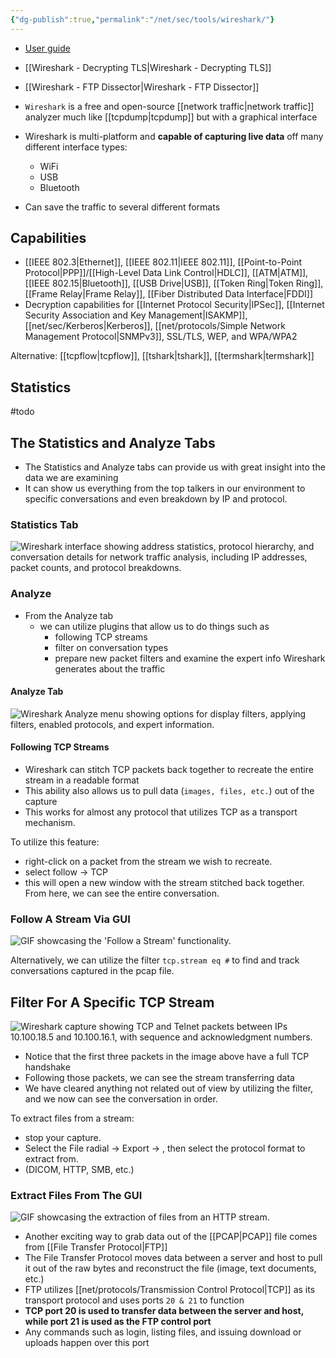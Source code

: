 ```yaml
---
{"dg-publish":true,"permalink":"/net/sec/tools/wireshark/"}
---
```


- [User guide](https://www.wireshark.org/docs/wsug_html_chunked/)
- [[Wireshark - Decrypting TLS\|Wireshark - Decrypting TLS]]
- [[Wireshark - FTP Dissector\|Wireshark - FTP Dissector]]

- `Wireshark` is a free and open-source [[network traffic\|network traffic]] analyzer much like [[tcpdump\|tcpdump]] but with a graphical interface
- Wireshark is multi-platform and **capable of capturing live data** off many different interface types:
	 - WiFi
	 - USB
	 - Bluetooth 
- Can save the traffic to several different formats

## Capabilities

- [[IEEE 802.3\|Ethernet]], [[IEEE 802.11\|IEEE 802.11]], [[Point-to-Point Protocol\|PPP]]/[[High-Level Data Link Control\|HDLC]], [[ATM\|ATM]], [[IEEE 802.15\|Bluetooth]], [[USB Drive\|USB]], [[Token Ring\|Token Ring]], [[Frame Relay\|Frame Relay]], [[Fiber Distributed Data Interface\|FDDI]]
- Decryption capabilities for [[Internet Protocol Security\|IPSec]], [[Internet Security Association and Key Management\|ISAKMP]], [[net/sec/Kerberos\|Kerberos]], [[net/protocols/Simple Network Management Protocol\|SNMPv3]], SSL/TLS, WEP, and WPA/WPA2

Alternative: [[tcpflow\|tcpflow]], [[tshark\|tshark]], [[termshark\|termshark]]
## Statistics

#todo




## The Statistics and Analyze Tabs


- The Statistics and Analyze tabs can provide us with great insight into the data we are examining
- It can show us everything from the top talkers in our environment to specific conversations and even breakdown by IP and protocol.

### Statistics Tab

![Wireshark interface showing address statistics, protocol hierarchy, and conversation details for network traffic analysis, including IP addresses, packet counts, and protocol breakdowns.](https://academy.hackthebox.com/storage/modules/81/wireshark-statistics.png)

### Analyze


- From the Analyze tab
	 - we can utilize plugins that allow us to do things such as 
		 - following TCP streams
		 - filter on conversation types
		 - prepare new packet filters and examine the expert info Wireshark generates about the traffic

#### Analyze Tab

![Wireshark Analyze menu showing options for display filters, applying filters, enabled protocols, and expert information.](https://academy.hackthebox.com/storage/modules/81/analyze.png)

#### Following TCP Streams


- Wireshark can stitch TCP packets back together to recreate the entire stream in a readable format
- This ability also allows us to pull data (`images, files, etc.`) out of the capture
- This works for almost any protocol that utilizes TCP as a transport mechanism.

To utilize this feature:

- right-click on a packet from the stream we wish to recreate.
- select follow → TCP
- this will open a new window with the stream stitched back together. From here, we can see the entire conversation.

### Follow A Stream Via GUI

![GIF showcasing the 'Follow a Stream' functionality.](https://academy.hackthebox.com/storage/modules/81/follow-tcp.gif)

Alternatively, we can utilize the filter `tcp.stream eq #` to find and track conversations captured in the pcap file.

## Filter For A Specific TCP Stream

![Wireshark capture showing TCP and Telnet packets between IPs 10.100.18.5 and 10.100.16.1, with sequence and acknowledgment numbers.](https://academy.hackthebox.com/storage/modules/81/tcp-stream.gif)


- Notice that the first three packets in the image above have a full TCP handshake
- Following those packets, we can see the stream transferring data
- We have cleared anything not related out of view by utilizing the filter, and we now can see the conversation in order.

To extract files from a stream:

- stop your capture.
- Select the File radial → Export → , then select the protocol format to extract from.
- (DICOM, HTTP, SMB, etc.)

### Extract Files From The GUI

![GIF showcasing the extraction of files from an HTTP stream.](https://academy.hackthebox.com/storage/modules/81/extract-http.gif)


- Another exciting way to grab data out of the [[PCAP\|PCAP]] file comes from [[File Transfer Protocol\|FTP]]
- The File Transfer Protocol moves data between a server and host to pull it out of the raw bytes and reconstruct the file (image, text documents, etc.) 
- FTP utilizes [[net/protocols/Transmission Control Protocol\|TCP]] as its transport protocol and uses ports `20 & 21` to function
- **TCP port 20 is used to transfer data between the server and host, while port 21 is used as the FTP control port**
- Any commands such as login, listing files, and issuing download or uploads happen over this port



